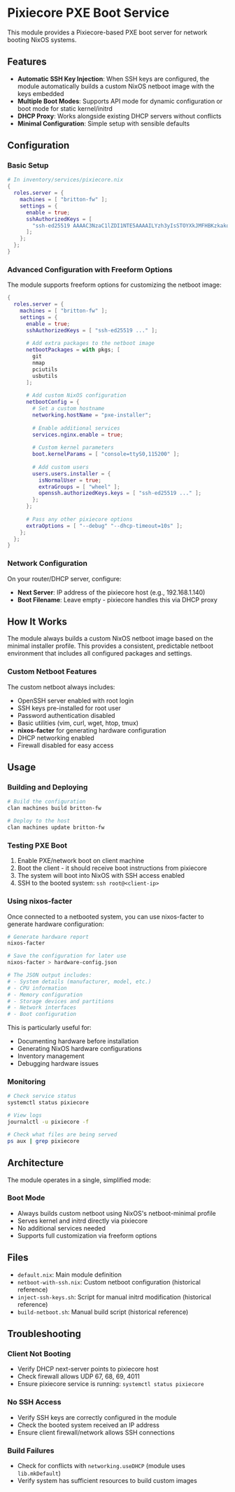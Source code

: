 # Pixiecore PXE Boot Service

This module provides a Pixiecore-based PXE boot server for network booting NixOS systems.

## Features

- **Automatic SSH Key Injection**: When SSH keys are configured, the module automatically builds a custom NixOS netboot image with the keys embedded
- **Multiple Boot Modes**: Supports API mode for dynamic configuration or boot mode for static kernel/initrd
- **DHCP Proxy**: Works alongside existing DHCP servers without conflicts
- **Minimal Configuration**: Simple setup with sensible defaults

## Configuration

### Basic Setup

```nix
# In inventory/services/pixiecore.nix
{
  roles.server = {
    machines = [ "britton-fw" ];
    settings = {
      enable = true;
      sshAuthorizedKeys = [
        "ssh-ed25519 AAAAC3NzaC1lZDI1NTE5AAAAILYzh3yIsSTOYXkJMFHBKzkakoDfonm3/RED5rqMqhIO britton@framework"
      ];
    };
  };
}
```

### Advanced Configuration with Freeform Options

The module supports freeform options for customizing the netboot image:

```nix
{
  roles.server = {
    machines = [ "britton-fw" ];
    settings = {
      enable = true;
      sshAuthorizedKeys = [ "ssh-ed25519 ..." ];
      
      # Add extra packages to the netboot image
      netbootPackages = with pkgs; [
        git
        nmap
        pciutils
        usbutils
      ];
      
      # Add custom NixOS configuration
      netbootConfig = {
        # Set a custom hostname
        networking.hostName = "pxe-installer";
        
        # Enable additional services
        services.nginx.enable = true;
        
        # Custom kernel parameters
        boot.kernelParams = [ "console=ttyS0,115200" ];
        
        # Add custom users
        users.users.installer = {
          isNormalUser = true;
          extraGroups = [ "wheel" ];
          openssh.authorizedKeys.keys = [ "ssh-ed25519 ..." ];
        };
      };
      
      # Pass any other pixiecore options
      extraOptions = [ "--debug" "--dhcp-timeout=10s" ];
    };
  };
}
```

### Network Configuration

On your router/DHCP server, configure:
- **Next Server**: IP address of the pixiecore host (e.g., 192.168.1.140)
- **Boot Filename**: Leave empty - pixiecore handles this via DHCP proxy

## How It Works

The module always builds a custom NixOS netboot image based on the minimal installer profile. This provides a consistent, predictable netboot environment that includes all configured packages and settings.

### Custom Netboot Features

The custom netboot always includes:
- OpenSSH server enabled with root login
- SSH keys pre-installed for root user
- Password authentication disabled
- Basic utilities (vim, curl, wget, htop, tmux)
- **nixos-facter** for generating hardware configuration
- DHCP networking enabled
- Firewall disabled for easy access

## Usage

### Building and Deploying

```bash
# Build the configuration
clan machines build britton-fw

# Deploy to the host
clan machines update britton-fw
```

### Testing PXE Boot

1. Enable PXE/network boot on client machine
2. Boot the client - it should receive boot instructions from pixiecore
3. The system will boot into NixOS with SSH access enabled
4. SSH to the booted system: `ssh root@<client-ip>`

### Using nixos-facter

Once connected to a netbooted system, you can use nixos-facter to generate hardware configuration:

```bash
# Generate hardware report
nixos-facter

# Save the configuration for later use
nixos-facter > hardware-config.json

# The JSON output includes:
# - System details (manufacturer, model, etc.)
# - CPU information
# - Memory configuration
# - Storage devices and partitions
# - Network interfaces
# - Boot configuration
```

This is particularly useful for:
- Documenting hardware before installation
- Generating NixOS hardware configurations
- Inventory management
- Debugging hardware issues

### Monitoring

```bash
# Check service status
systemctl status pixiecore

# View logs
journalctl -u pixiecore -f

# Check what files are being served
ps aux | grep pixiecore
```

## Architecture

The module operates in a single, simplified mode:

### Boot Mode
- Always builds custom netboot using NixOS's netboot-minimal profile
- Serves kernel and initrd directly via pixiecore
- No additional services needed
- Supports full customization via freeform options

## Files

- `default.nix`: Main module definition
- `netboot-with-ssh.nix`: Custom netboot configuration (historical reference)
- `inject-ssh-keys.sh`: Script for manual initrd modification (historical reference)
- `build-netboot.sh`: Manual build script (historical reference)

## Troubleshooting

### Client Not Booting
- Verify DHCP next-server points to pixiecore host
- Check firewall allows UDP 67, 68, 69, 4011
- Ensure pixiecore service is running: `systemctl status pixiecore`

### No SSH Access
- Verify SSH keys are correctly configured in the module
- Check the booted system received an IP address
- Ensure client firewall/network allows SSH connections

### Build Failures
- Check for conflicts with `networking.useDHCP` (module uses `lib.mkDefault`)
- Verify system has sufficient resources to build custom images